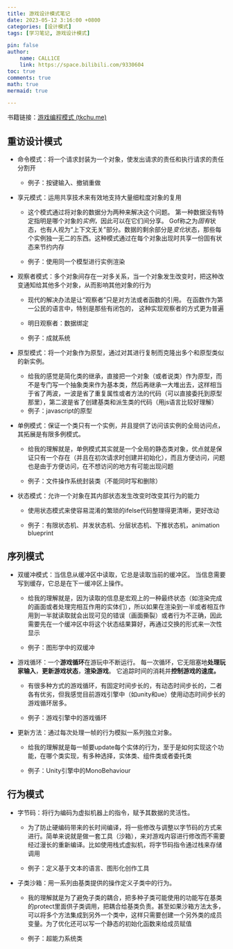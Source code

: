 ```yaml
---
title: 游戏设计模式笔记
date: 2023-05-12 3:16:00 +0800
categories: [设计模式]
tags: [学习笔记, 游戏设计模式]

pin: false
author: 
    name: CALL1CE
    link: https://space.bilibili.com/9330604
toc: true
comments: true
math: true
mermaid: true

---
```


书籍链接：[游戏编程模式 (tkchu.me)](https://gpp.tkchu.me/)

## 重访设计模式

* 命令模式：将一个请求封装为一个对象，使发出请求的责任和执行请求的责任分割开
  
  * 例子：按键输入、撤销重做

* 享元模式：运用共享技术来有效地支持大量细粒度对象的复用
  
  * 这个模式通过将对象的数据分为两种来解决这个问题。 第一种数据没有特定指明是哪个对象的*实例*，因此可以在它们间分享。 Gof称之为*固有*状态，也有人视为“上下文无关”部分。数据的剩余部分是*变化*状态，那些每个实例独一无二的东西。这种模式通过在每个对象出现时共享一份固有状态来节约内存
  
  * 例子：使用同一个模型进行实例渲染

* 观察者模式：多个对象间存在一对多关系，当一个对象发生改变时，把这种改变通知给其他多个对象，从而影响其他对象的行为
  
  * 现代的解决办法是让“观察者”只是对方法或者函数的引用。 在函数作为第一公民的语言中，特别是那些有闭包的， 这种实现观察者的方式更为普遍
  
  * 明日观察者：数据绑定
  
  * 例子：成就系统

* 原型模式：将一个对象作为原型，通过对其进行复制而克隆出多个和原型类似的新实例。
  
  * 给我的感觉是简化类的继承，直接把一个对象（或者说类）作为原型，而不是专门写一个抽象类来作为基本类，然后再继承一大堆出去，这样相当于省了两波，一波是省了重复属性或者方法的代码（可以直接委托到原型那里），第二波是省了创建基类和派生类的代码（用js语言比较好理解）
  * 例子：javascript的原型

* 单例模式：保证一个类只有一个实例，并且提供了访问该实例的全局访问点，其拓展是有限多例模式。
  
  * 给我的理解就是，单例模式其实就是一个全局的静态类对象，优点就是保证只有一个存在（并且在初次请求时创建并初始化），而且方便访问，问题也是由于方便访问，在不想访问的地方有可能出现问题
  
  * 例子：文件操作系统封装类（不能同时写和删除）

* 状态模式：允许一个对象在其内部状态发生改变时改变其行为的能力
  
  * 使用状态模式来使容易混淆的繁琐的ifelse代码整理得更清晰，更好改动
  
  * 例子：有限状态机、并发状态机、分层状态机、下推状态机，animation blueprint

## 序列模式

* 双缓冲模式：当信息从缓冲区中读取，它总是读取当前的缓冲区。 当信息需要写到缓存，它总是在下一缓冲区上操作。
  
  * 给我的理解就是，因为读取的信息是宏观上的一种最终状态（如渲染完成的画面或者处理完相互作用的实体们），所以如果在渲染到一半或者相互作用到一半就读取就会出现可见的错误（画面撕裂）或者行为不正确，因此需要先在一个缓冲区中将这个状态结果算好，再通过交换的形式来一次性显示
  
  * 例子：图形学中的双缓冲

* 游戏循环：一个**游戏循环**在游玩中不断运行。 每一次循环，它无阻塞地**处理玩家输入**，**更新游戏状态**，**渲染游戏**。 它追踪时间的消耗并**控制游戏的速度。**
  
  * 有很多种方式的游戏循环，有固定时间步长的，有动态时间步长的，二者各有优劣，但我感觉目前游戏引擎中（如unity和ue）使用动态时间步长的游戏循环居多。
  
  * 例子：游戏引擎中的游戏循环

* 更新方法：通过每次处理一帧的行为模拟一系列独立对象。
  
  * 给我的理解就是每一帧要update每个实体的行为，至于是如何实现这个功能，在哪个类实现，有多种选择，实体类、组件类或者委托类
  
  * 例子：Unity引擎中的MonoBehaviour

## 行为模式

* 字节码：将行为编码为虚拟机器上的指令，赋予其数据的灵活性。
  
  * 为了防止硬编码带来的长时间编译，将一些修改与调整以字节码的方式来进行。简单来说就是做一套工具（沙箱），来对游戏内容进行修改而不需要经过漫长的重新编译。比如使用栈式虚拟机，将字节码指令通过栈来存储调用
  
  * 例子：定义基于文本的语言、图形化创作工具

* 子类沙箱：用一系列由基类提供的操作定义子类中的行为。
  
  * 我的理解就是为了避免子类的耦合，把多种子类可能使用的功能写在基类的protect里面供子类调用，把耦合给基类负责。甚至如果沙箱方法太多，可以将多个方法集成到另外一个类中，这样只需要创建一个另外类的成员变量。为了优化还可以写一个静态的初始化函数来给成员赋值
  
  * 例子：超能力系统类
